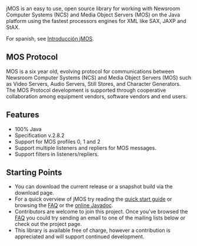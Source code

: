jMOS is an easy to use, open source library for working with Newsroom Computer Systems (NCS) and Media Object Servers (MOS) on the Java platform using the fastest processors engines for XML like SAX, JAXP and StAX.

For spanish, see [Introducción jMOS](IntroJmos.md).

## MOS Protocol ##

MOS is a six year old, evolving protocol for communications between Newsroom Computer Systems (NCS) and Media Object Servers (MOS) such as Video Servers, Audio Servers, Still Stores, and Character Generators. The MOS Protocol development is supported through cooperative collaboration among equipment vendors, software vendors and end users.

## Features ##

  * 100% Java
  * Specification v.2.8.2
  * Support for MOS profiles 0, 1 and 2
  * Support multiple listeners and repliers for MOS messages.
  * Support filters in listeners/repliers.

## Starting Points ##

  * You can download the current release or a snapshot build via the download page.
  * For a quick overview of jMOS try reading the [quick start guide](QuickStart.md) or browsing the [FAQ](Faq.md) or the [online Javadoc](http://www.aranova.es/files/jmos/doc/index.html).
  * Contributors are welcome to join this project. Once you've browsed the [FAQ](Faq.md) you could try sending an email to one of the mailing lists below or check out the project page.
  * This library is available free of charge, however a contribution is appreciated and will support continued development.